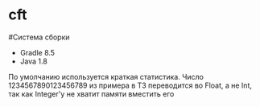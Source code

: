 # cft
#Система сборки 
- Gradle 8.5
- Java 1.8

По умолчанию используется краткая статистика. Число 1234567890123456789 из примера в ТЗ переводится во Float, а не Int, так как Integer'у не хватит памяти вместить его
